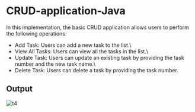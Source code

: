 # CRUD-application-Java
In this implementation, the basic CRUD application allows users to perform the following operations:

* Add Task: Users can add a new task to the list.\
* View All Tasks: Users can view all the tasks in the list.\
* Update Task: Users can update an existing task by providing the task number and the new task name.\
* Delete Task: Users can delete a task by providing the task number.

## Output
![t4](https://github.com/NituY/CRUD-application-Java/assets/108191093/5d392d65-67bc-460e-bcb0-542f16f8347e)
